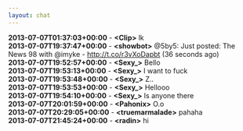 ```yaml
---
layout: chat
---
```

**2013-07-07T01:37:03+00:00** - **&lt;Clip&gt;** lk  
**2013-07-07T19:37:47+00:00** - **&lt;showbot&gt;** @5by5: Just posted: The News 98 with @imyke - http://t.co/r3vXoDapbt (36 seconds ago)  
**2013-07-07T19:52:57+00:00** - **&lt;Sexy_&gt;** Bello  
**2013-07-07T19:53:13+00:00** - **&lt;Sexy_&gt;** I want to fuck  
**2013-07-07T19:53:48+00:00** - **&lt;Sexy_&gt;** Z..  
**2013-07-07T19:53:53+00:00** - **&lt;Sexy_&gt;** Hellooo  
**2013-07-07T19:54:10+00:00** - **&lt;Sexy_&gt;** Is anyone there  
**2013-07-07T20:01:59+00:00** - **&lt;Pahonix&gt;** O.o  
**2013-07-07T20:29:05+00:00** - **&lt;truemarmalade&gt;** pahaha  
**2013-07-07T21:45:24+00:00** - **&lt;radin&gt;** hi  
